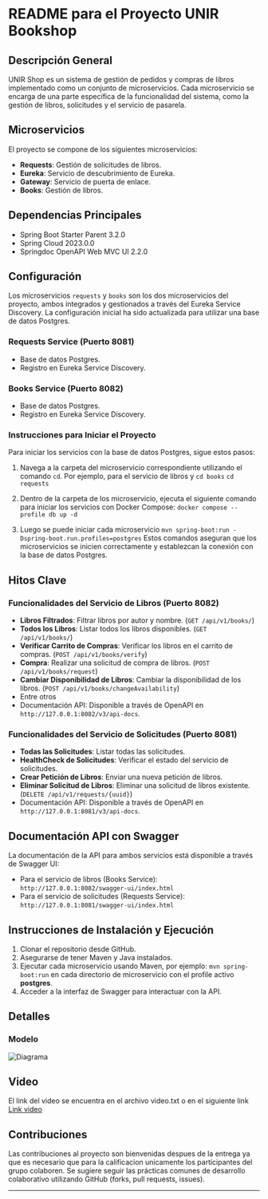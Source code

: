 # README para el Proyecto UNIR Bookshop

## Descripción General

UNIR Shop es un sistema de gestión de pedidos y compras de libros implementado como un conjunto de microservicios. Cada
microservicio se encarga de una parte específica de la funcionalidad del sistema, como la gestión de libros, solicitudes
y el servicio de pasarela.

## Microservicios

El proyecto se compone de los siguientes microservicios:

- **Requests**: Gestión de solicitudes de libros.
- **Eureka**: Servicio de descubrimiento de Eureka.
- **Gateway**: Servicio de puerta de enlace.
- **Books**: Gestión de libros.

## Dependencias Principales

- Spring Boot Starter Parent 3.2.0
- Spring Cloud 2023.0.0
- Springdoc OpenAPI Web MVC UI 2.2.0

## Configuración

Los microservicios `requests` y `books` son los dos microservicios del proyecto, ambos integrados y gestionados a través del Eureka Service Discovery. La configuración inicial ha sido actualizada para utilizar una base de datos Postgres.

### Requests Service (Puerto 8081)

- Base de datos Postgres.
- Registro en Eureka Service Discovery.

### Books Service (Puerto 8082)

- Base de datos Postgres.
- Registro en Eureka Service Discovery.

### Instrucciones para Iniciar el Proyecto

Para iniciar los servicios con la base de datos Postgres, sigue estos pasos:

1. Navega a la carpeta del microservicio correspondiente utilizando el comando `cd`. Por ejemplo, para el servicio de libros y ``` cd books ``` ``` cd requests ```

2. Dentro de la carpeta de los microservicio, ejecuta el siguiente comando para iniciar los servicios con Docker Compose:
``` docker compose --profile db up -d ```
3. Luego se puede iniciar cada microservicio ``` mvn spring-boot:run -Dspring-boot.run.profiles=postgres ```
Estos comandos aseguran que los microservicios se inicien correctamente y establezcan la conexión con la base de datos Postgres.

## Hitos Clave

### Funcionalidades del Servicio de Libros (Puerto 8082)

- **Libros Filtrados**: Filtrar libros por autor y nombre. (`GET /api/v1/books/`)
- **Todos los Libros**: Listar todos los libros disponibles. (`GET /api/v1/books/`)
- **Verificar Carrito de Compras**: Verificar los libros en el carrito de compras. (`POST /api/v1/books/verify`)
- **Compra**: Realizar una solicitud de compra de libros. (`POST /api/v1/books/request`)
- **Cambiar Disponibilidad de Libros**: Cambiar la disponibilidad de los
  libros. (`POST /api/v1/books/changeAvailability`)
- Entre otros
- Documentación API: Disponible a través de OpenAPI en `http://127.0.0.1:8082/v3/api-docs`.

### Funcionalidades del Servicio de Solicitudes (Puerto 8081)

- **Todas las Solicitudes**: Listar todas las solicitudes.
- **HealthCheck de Solicitudes**: Verificar el estado del servicio de solicitudes.
- **Crear Petición de Libros**: Enviar una nueva petición de libros.
- **Eliminar Solicitud de Libros**: Eliminar una solicitud de libros
  existente. (`DELETE /api/v1/requests/{uuid}`)
- Documentación API: Disponible a través de OpenAPI en `http://127.0.0.1:8081/v3/api-docs`.

## Documentación API con Swagger

La documentación de la API para ambos servicios está disponible a través de Swagger UI:

- Para el servicio de libros (Books Service): `http://127.0.0.1:8082/swagger-ui/index.html`
- Para el servicio de solicitudes (Requests Service): `http://127.0.0.1:8081/swagger-ui/index.html`

## Instrucciones de Instalación y Ejecución

1. Clonar el repositorio desde GitHub.
2. Asegurarse de tener Maven y Java instalados.
3. Ejecutar cada microservicio usando Maven, por ejemplo: `mvn spring-boot:run` en cada directorio de microservicio con el profile activo **postgres**.
4. Acceder a la interfaz de Swagger para interactuar con la API.

## Detalles

### Modelo

![Diagrama](./docs/database-model.png)
## Video
El link del video se encuentra en el archivo video.txt
o en el siguiente link [Link video](https://alumnosunir-my.sharepoint.com/:v:/g/personal/kevinsantiago_rey569_comunidadunir_net/ESldg8Gs6mlCu872U-JB1iABTA2DB-cGdxz8XzacWVEH0Q?nav=eyJyZWZlcnJhbEluZm8iOnsicmVmZXJyYWxBcHAiOiJPbmVEcml2ZUZvckJ1c2luZXNzIiwicmVmZXJyYWxBcHBQbGF0Zm9ybSI6IldlYiIsInJlZmVycmFsTW9kZSI6InZpZXciLCJyZWZlcnJhbFZpZXciOiJNeUZpbGVzTGlua0NvcHkifX0&e=eh10bB)
## Contribuciones

Las contribuciones al proyecto son bienvenidas despues de la entrega ya que es necesario que para la calificacion
unicamente los participantes del grupo colaboren. Se sugiere seguir las prácticas comunes de desarrollo colaborativo
utilizando GitHub (forks, pull requests, issues).

---
